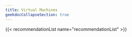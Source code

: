 ```yaml
---
title: Virtual Machines
geekdocCollapseSection: true
---
```


{{< recommendationList name="recommendationList" >}}
